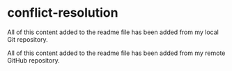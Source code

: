 # conflict-resolution

All of this content added to the readme file has been added from my local Git repository.

All of this content added to the readme file has been added from my remote GitHub repository.
